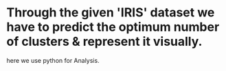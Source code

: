 # Through the given 'IRIS' dataset we have to predict the optimum number of clusters & represent it visually.
here we use python for Analysis.
